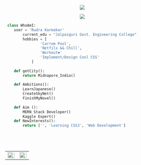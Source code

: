 <p align="center">

<img src="https://readme-typing-svg.herokuapp.com?font=Fira+Code&size=40&pause=1000&center=true&vCenter=true&width=435&lines=Hey+bugs!%E2%98%95" max-width="202px">

<p align="center">
  <img src="https://media.giphy.com/media/RbDKaczqWovIugyJmW/giphy.gif" max-width="500px"/>
</p>



```python
 class WhoAmI:
 	user = 'Rudra Karmakar'
		current_edu = "Jalpaiguri Govt. Engineering College"
		hobbies = [
				'Carrom Pool',
				'Netfilx && Chill',
				'Workout❤️'
				'Implement/Design Cool CSS'
			]
	
	def getCity():
		return Midnapore_India()
	
	def Ambitions():
		LearnJapanese()
		CreateSkyNet()
		FinishMyNovel()
		
    def Aim ():
	    MERN Stack Developer()
	    Kaggle Expert()
    def NewInterests():
        return ['', 'Learning CSS3', 'Web Development']
    
		
		
	
 ```
<table><tr><td valign="top" width="50%">

<img src="https://github-readme-streak-stats.herokuapp.com?user=lynx616&theme=city-lights&hide_border=true&date_format=%5BY.%5Dn.j&stroke=53DD25&currStreakNum=DD2727&dates=DD30A9" align="left" style="width: 100%" />

</td><td valign="top" width="50%">

<img src="https://activity-graph.herokuapp.com/graph?username=lynx616&theme=react-dark" align="left" style="width: 100%" />

</td></tr></table> 
